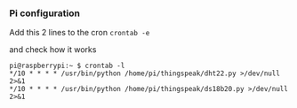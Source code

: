 
### Pi configuration

Add this 2 lines to the cron `crontab -e`


and check how it works

```shell
pi@raspberrypi:~ $ crontab -l
*/10 * * * * /usr/bin/python /home/pi/thingspeak/dht22.py >/dev/null 2>&1
*/10 * * * * /usr/bin/python /home/pi/thingspeak/ds18b20.py >/dev/null 2>&1
```
